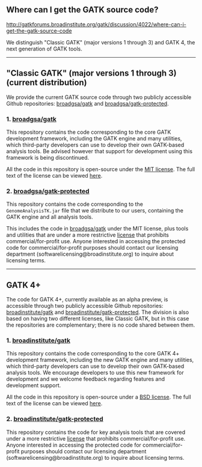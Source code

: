## Where can I get the GATK source code?

http://gatkforums.broadinstitute.org/gatk/discussion/4022/where-can-i-get-the-gatk-source-code

<p>We distinguish &quot;Classic GATK&quot; (major versions 1 through 3) and GATK 4, the next generation of GATK tools.</p>
<hr />
<h2>&quot;Classic GATK&quot; (major versions 1 through 3) (current distribution)</h2>
<p>We provide the current GATK source code through two publicly accessible Github repositories: <a href="https://github.com/broadgsa/gatk">broadgsa/gatk</a> and <a href="https://github.com/broadgsa/gatk-protected">broadgsa/gatk-protected</a>. </p>
<h3>1. <a href="https://github.com/broadgsa/gatk">broadgsa/gatk</a></h3>
<p>This repository contains the code corresponding to the core GATK development framework, including the GATK engine and many utilities, which third-party developers can use to develop their own GATK-based analysis tools. Be advised however that support for development using this framework is being discontinued. </p>
<p>All the code in this repository is open-source under the <a href="https://tldrlegal.com/license/mit-license">MIT license</a>. The full text of the license can be viewed <a href="https://github.com/broadinstitute/gsa-unstable/blob/master/licensing/public_license.txt">here</a>.</p>
<h3>2. <a href="https://github.com/broadgsa/gatk-protected">broadgsa/gatk-protected</a></h3>
<p>This repository contains the code corresponding to the <code>GenomeAnalysisTK.jar</code> file that we distribute to our users, containing the GATK engine and all analysis tools. </p>
<p>This includes the code in <a href="https://github.com/broadgsa/gatk">broadgsa/gatk</a> under the MIT license, plus tools and utilities that are under a more restrictive <a href="http://www.broadinstitute.org/gatk/gatklicense.htm">license</a> that prohibits commercial/for-profit use. Anyone interested in accessing the protected code for commercial/for-profit purposes should contact our licensing department (softwarelicensing@broadinstitute.org) to inquire about licensing terms.</p>
<hr />
<h2>GATK 4+</h2>
<p>The code for GATK 4+, currently available as an alpha preview, is accessible through two publicly accessible Github repositories: <a href="https://github.com/broadinstitute/gatk">broadinstitute/gatk</a> and <a href="https://github.com/broadinstitute/gatk-protected">broadinstitute/gatk-protected</a>. The division is also based on having two different licenses, like Classic GATK, but in this case the repositories are complementary; there is no code shared between them.</p>
<h3>1. <a href="https://github.com/broadinstitute/gatk">broadinstitute/gatk</a></h3>
<p>This repository contains the code corresponding to the core GATK 4+ development framework, including the new GATK engine and many utilities, which third-party developers can use to develop their own GATK-based analysis tools. We encourage developers to use this new framework for development and we welcome feedback regarding features and development support.</p>
<p>All the code in this repository is open-source under a <a href="https://tldrlegal.com/license/bsd-3-clause-license-(revised)">BSD license</a>. The full text of the license can be viewed <a href="https://github.com/broadinstitute/gatk/blob/master/LICENSE.TXT">here</a>. </p>
<h3>2. <a href="https://github.com/broadinstitute/gatk-protected">broadinstitute/gatk-protected</a></h3>
<p>This repository contains the code for key analysis tools that are covered under a more restrictive <a href="https://github.com/broadinstitute/gatk-protected/blob/master/LICENSE.txt">license</a> that prohibits commercial/for-profit use. Anyone interested in accessing the protected code for commercial/for-profit purposes should contact our licensing department (softwarelicensing@broadinstitute.org) to inquire about licensing terms.</p>
